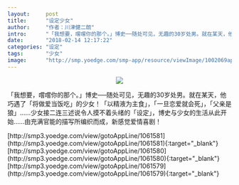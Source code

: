 ```yaml
---
layout:     post
title:      "设定少女"
author:     "作者：川津健二朗"
intro:      "「我想要，嚐嚐你的那个。」博史──随处可见，无趣的30岁处男。就在某天，他巧遇了「将做爱当饭吃」的少女！「以精液为主食」，「一旦恋爱就会死」，「父亲是狼」……少女接二连三述说令人摸不着头绪的「设定」，博史与少女的生活从此开始……由充满官能的描写所编织而成，新感觉爱情喜剧！"
date:       "2018-02-14 12:17:22"
categories: "设定"
tags:       "少女"
image:      "http://smp.yoedge.com/smp-app/resource/viewImage/1002069appline.png"
---
```

<div style="text-align: center">
<p><img src="http://smp.yoedge.com/smp-app/resource/viewImage/1002069appline.png"/></p>
</div>
<p class="post-meta">
<span>「我想要，嚐嚐你的那个。」博史──随处可见，无趣的30岁处男。就在某天，他巧遇了「将做爱当饭吃」的少女！「以精液为主食」，「一旦恋爱就会死」，「父亲是狼」……少女接二连三述说令人摸不着头绪的「设定」，博史与少女的生活从此开始……由充满官能的描写所编织而成，新感觉爱情喜剧！</span>
</p>
[http://smp3.yoedge.com/view/gotoAppLine/1061581](http://smp3.yoedge.com/view/gotoAppLine/1061581){:target="_blank"}
[http://smp3.yoedge.com/view/gotoAppLine/1061580](http://smp3.yoedge.com/view/gotoAppLine/1061580){:target="_blank"}
[http://smp3.yoedge.com/view/gotoAppLine/1061579](http://smp3.yoedge.com/view/gotoAppLine/1061579){:target="_blank"}


